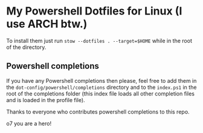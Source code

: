 # My Powershell Dotfiles for Linux (I use ARCH btw.)

To install them just run `stow --dotfiles . --target=$HOME` while in the root of the directory.

## Powershell completions

If you have any Powershell completions then please, feel free to add them in the 
`dot-config/powershell/completions` directory and to the `index.ps1` in the root
of the completions folder (this index file loads all other completion files and is loaded
in the profile file).

Thanks to everyone who contributes powershell completions to this repo. 

o7 you are a hero!
